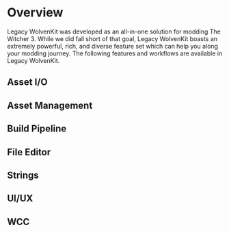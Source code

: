 # Overview

Legacy WolvenKit was developed as an all-in-one solution for modding The Witcher 3. While we did fall short of that goal, Legacy WolvenKit boasts an extremely powerful, rich, and diverse feature set which can help you along your modding journey. The following features and workflows are available in Legacy WolvenKit.

## Asset I/O

## Asset Management

## Build Pipeline

## File Editor

## Strings

## UI/UX

## WCC
